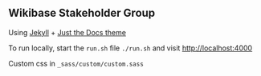 ## Wikibase Stakeholder Group

Using [Jekyll](https://jekyllrb.com/) + [Just the Docs theme](https://pmarsceill.github.io/just-the-docs/)

To run locally, start the `run.sh` file `./run.sh` and visit [http://localhost:4000](http://localhost:4000)

Custom css in `_sass/custom/custom.sass`
